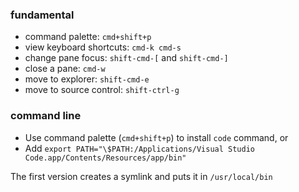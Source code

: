
### fundamental

* command palette: `cmd+shift+p`
* view keyboard shortcuts: `cmd-k cmd-s`
* change pane focus: `shift-cmd-[` and `shift-cmd-]`
* close a pane: `cmd-w`
* move to explorer: `shift-cmd-e`
* move to source control: `shift-ctrl-g`

### command line

* Use command palette (`cmd+shift+p`) to install `code` command, or
* Add `export PATH="\$PATH:/Applications/Visual Studio Code.app/Contents/Resources/app/bin"`

The first version creates a symlink and puts it in `/usr/local/bin`